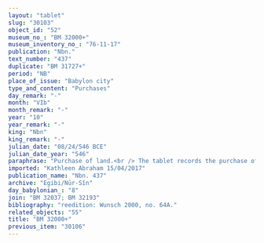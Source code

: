 ```yaml
---
layout: "tablet"
slug: "30103"
object_id: "52"
museum_no_: "BM 32000+"
museum_inventory_no_: "76-11-17"
publication: "Nbn."
text_number: "437"
duplicate: "BM 31727+"
period: "NB"
place_of_issue: "Babylon city"
type_and_content: "Purchases"
day_remark: "-"
month: "VIb"
month_remark: "-"
year: "10"
year_remark: "-"
king: "Nbn"
king_remark: "-"
julian_date: "08/24/546 BCE"
julian_date_year: "546"
paraphrase: "Purchase of land.<br /> The tablet records the purchase of agricultural land; the text has been divided into paragraphs, marked on the tablet by a line drawn at the end of each one (and indicated below in the paraphrase by LINE).<br /> <strong>A<sub>1</sub></strong> and <strong>A<sub>2</sub></strong> purchase 0;1 Kor (2700 m<sup>2</sup>) of agricultural land (<em>zēru</em>) located in the open country (<em>eqel ṣēri</em>) from <strong>B</strong>: it is a cultivated date garden (<em>kir&ucirc; gi&scaron;immarē zaqpi</em>) bearing fruit (<em>iṣṣi bilti</em>), located in the meadowland (<em>ugār</em>) of the Bitqu-&scaron;a-Ile&rsquo;&rsquo;i-Bēl in front of the Zababa Gate in the district (<em>pīhatu</em>) of Babylon. LINE<br /> Its lower side in the West, 432 cubits (216 m) long, borders on (the property of) the buyer <strong>B </strong>and the lower side in the East, with the same length, borders on (the property of) <strong>C</strong> and his brothers. The upper front in the North, 25 cubits (12,5 m) long, borders again on (the property of) <strong>B</strong>, and the lower front in the South, with the same length, is also adjacent to (the property of) <strong>B</strong>. In total, the area (<em>mi&scaron;ihti</em>) of this field is 0;1 Kor (2700 m<sup>2</sup>). LINE<br /> <strong>A<sub>1</sub></strong> and <strong>A<sub>2</sub></strong> declare the equivalent for this land together with the seller <strong>B</strong> (A <em>itti</em> B <em>mahīra nab&ucirc; i&scaron;ām</em>) to be 1 shekel of silver for each 0;0.0.0.6 Kor (45 m<sup>2</sup>). They pay (<em>nadānu</em>) the seller 1 mina of silver as total purchase price (<em>&scaron;īmi&scaron;u gamrūtu</em>), plus 3 shekels of silver as additional payment (<em>k&icirc; atri</em>). The total, thus, amounts to 1 mina and 3 shekels of silver in pieces (<em>&scaron;ibirtu</em>).<br /> <strong>B</strong> acknowledges that he has received (<em>mahāru</em>) the total amount of silver corresponding to the purchase price of his field, and he is satisfied (<em>apālu </em>&nbsp;G Stat). The parties agree that in future times there will be no claims or suits against each other, not even between members of their families &ndash; otherwise, any future claimant (<em>pāqirānu</em>) will have to repay twelvefold the silver he received. The royal scribes will put the agreement down in writing (<em>&scaron;aṭāru</em>) and give the document to <strong>A<sub>1</sub></strong> and <strong>A<sub>2</sub></strong>, in order to make sure that it will not be changed in the future. Fingernail impressions (<em>ṣupru</em>) of the seller <strong>B</strong>, instead of his seal impression (<em>kunukku</em>). At the end of the tablet, <strong>B </strong>promises that he will not withhold (<em>kal&ucirc;</em>) water from <strong>A<sub>1</sub></strong> and <strong>A<sub>2</sub></strong>. Names of 6 witnesses (including <strong><sup>f</sup>D</strong>, <strong>B</strong>&rsquo;s wife) and the scribe.<br /> &nbsp;<br /> <strong>A<sub>1</sub> </strong>= Nab&ucirc;-ahhē-iddin/&Scaron;ulāya//Egibi; <strong>A<sub>2</sub> </strong>= Rēmūtu/Kurbanni-Marduk//Ea-eppe&scaron;; <strong>B</strong> = Nergal-iddin/Nab&ucirc;-kāṣir//Eppe&scaron;-ilī; <strong>C</strong> = Balāṭu/&hellip;-u&scaron;ab&scaron;i;<strong> <sup>f</sup>D</strong> = Nuptāya, wife of <strong>B</strong>"
imported: "Kathleen Abraham 15/04/2017"
publication_name: "Nbn. 437"
archive: "Egibi/Nūr-Sîn"
day_babylonian_: "8"
join: "BM 32037; BM 32193"
bibliography: "reedition: Wunsch 2000, no. 64A."
related_objects: "55"
title: "BM 32000+"
previous_item: "30106"
---
```

